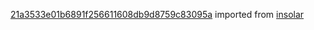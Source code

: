 [21a3533e01b6891f256611608db9d8759c83095a](https://github.com/insolar/insolar/commit/21a3533e01b6891f256611608db9d8759c83095a) imported from [insolar](https://github.com/insolar/insolar)
